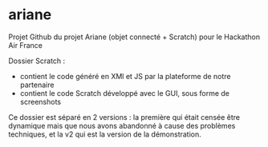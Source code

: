 # ariane

Projet Github du projet Ariane (objet connecté + Scratch) pour le Hackathon Air France

Dossier Scratch : 
 - contient le code généré en XMl et JS par la plateforme de notre partenaire
 - contient le code Scratch développé avec le GUI, sous forme de screenshots
 
 Ce dossier est séparé en 2 versions : la première qui était censée être dynamique mais que nous avons abandonné à cause des problèmes techniques, et la v2 qui est la version de la démonstration.
